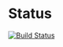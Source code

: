 Status
======
[![Build Status](https://travis-ci.org/rrajendran/spring-data-redis-example.svg)](https://travis-ci.org/rrajendran/spring-data-redis-example)
